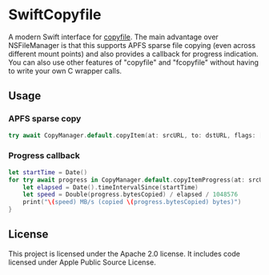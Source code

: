 SwiftCopyfile
==============
A modern Swift interface for [copyfile][1]. The main advantage over NSFileManager is that this supports APFS sparse file copying (even across different mount points) and also provides a callback for progress indication. You can also use other features of "copyfile" and "fcopyfile" without having to write your own C wrapper calls.

## Usage

### APFS sparse copy

```swift
try await CopyManager.default.copyItem(at: srcURL, to: dstURL, flags: [.all, .recursive, .clone, .dataSparse])
```

### Progress callback

```swift
let startTime = Date()
for try await progress in CopyManager.default.copyItemProgress(at: srcURL, to: dstURL, flags: [.all, .recursive, .clone, .dataSparse]) {
    let elapsed = Date().timeIntervalSince(startTime)
    let speed = Double(progress.bytesCopied) / elapsed / 1048576
    print("\(speed) MB/s (copied \(progress.bytesCopied) bytes)")
}
```

## License

This project is licensed under the Apache 2.0 license. It includes code licensed under Apple Public Source License.

[1]: https://developer.apple.com/library/archive/documentation/System/Conceptual/ManPages_iPhoneOS/man3/copyfile.3.html

